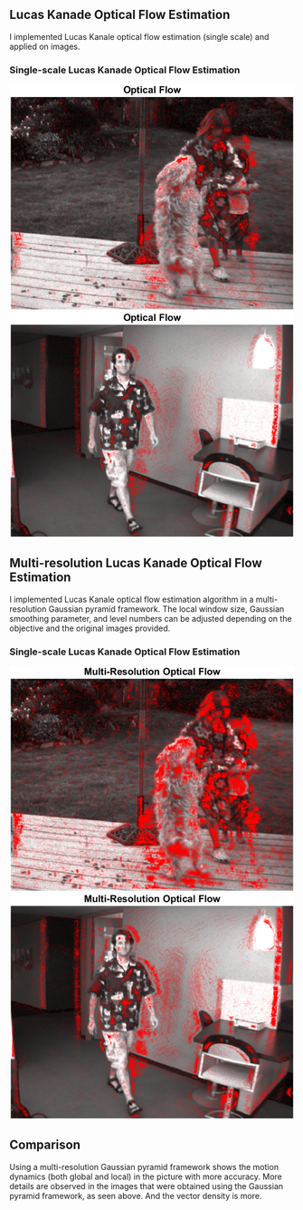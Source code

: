 ## Lucas Kanade Optical Flow Estimation
I implemented Lucas Kanale optical flow estimation (single scale) and applied on images. 

### Single-scale Lucas Kanade Optical Flow Estimation
![Lucas Kanade](https://github.com/R4VILKHGB/Computer-Vision/blob/c41f7e0f8568462573c0db92b072e707fb69fb82/Lucas-Kanade/Part1_Result_Dog.png)
![Lucas Kanade](https://github.com/R4VILKHGB/Computer-Vision/blob/c41f7e0f8568462573c0db92b072e707fb69fb82/Lucas-Kanade/Part1_Result_Humanwalking.png)

## Multi-resolution Lucas Kanade Optical Flow Estimation
I implemented Lucas Kanale optical flow estimation algorithm in a multi-resolution Gaussian pyramid framework. The local window size, Gaussian smoothing parameter, and level numbers can be adjusted depending on the objective and the original images provided. 

### Single-scale Lucas Kanade Optical Flow Estimation
![Lucas Kanade Multi-resolution](https://github.com/R4VILKHGB/Computer-Vision/blob/c41f7e0f8568462573c0db92b072e707fb69fb82/Lucas-Kanade/Part2_Result_Dog.png)
![Lucas Kanade Multi-resolution](https://github.com/R4VILKHGB/Computer-Vision/blob/c41f7e0f8568462573c0db92b072e707fb69fb82/Lucas-Kanade/Part2_Result_Humanwalking.png)

## Comparison
Using a multi-resolution Gaussian pyramid framework shows the motion dynamics (both global and local) in the picture with more accuracy. More details are observed in the images that were obtained using the Gaussian pyramid framework, as seen above. And the vector density is more.
